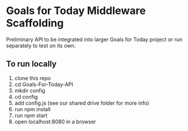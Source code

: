# Goals for Today Middleware Scaffolding

Preliminary API to be integrated into larger Goals for Today project or run separately to test on its own.

## To run locally
1. clone this repo 
2. cd Goals-For-Today-API
3. mkdir config
4. cd config
5. add config.js (see our shared drive folder for more info)
6. run npm install
7. run npm start
8. open localhost:8080 in a browser